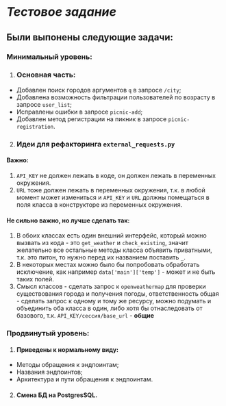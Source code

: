 # _Тестовое задание_

## Были выпонены следующие задачи:

### Минимальный уровень:

1. ### Основная часть:
- Добавлен поиск городов аргументов `q` в запросе `/city`;
- Добавлена возможность фильтрации пользователей по возрасту в запросе `user_list`;
- Исправлены ошибки в запросе `picnic-add`;
- Добавлен метод регистрации на пикник в запросе `picnic-registration`.

2. ### Идеи для рефакторинга `external_requests.py`

#### Важно:

1. `API_KEY` не должен лежать в коде, он должен лежать в переменных окружения.
2. `URL` тоже должен лежать в переменных окружения, т.к. в любой момент может измениться
и `API_KEY` и `URL` должны помещаться в поля класса в конструкторе из переменных окружения.

#### Не сильно важно, но лучше сделать так:

1. В обоих классах есть один внешний интерфейс, который можно вызвать из кода - это `get_weather` и `check_existing`, 
значит желательно все остальные методы класса объявить приватными, т.к. это питон, 
то нужно перед их названием поставить `_`.
2. В некоторых местах можно было бы попробовать обработать исключение, 
как например `data['main']['temp']` - может и не быть таких полей.
3. Смысл классов - сделать запрос к `openweathermap` для проверки существования города и получения погоды, 
ответственность общая - сделать запрос к одному и тому же ресурсу, можно подумать и 
объединить оба класса в один, либо хотя бы отнаследовать от базового, т.к. `API_KEY/сессия/base_url` - **общие**

### Продвинутый уровень:

1. #### Приведены к нормальному виду:
- Методы обращения к эндпоинтам;
- Названия эндпоинтов;
- Архитектура и пути обращения к эндпоинтам.

2. #### Смена БД на PostgresSQL.


